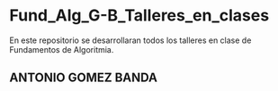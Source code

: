 # Fund_Alg_G-B_Talleres_en_clases
En este repositorio se desarrollaran todos los talleres en clase de  Fundamentos de Algoritmia.
## ANTONIO GOMEZ BANDA 
